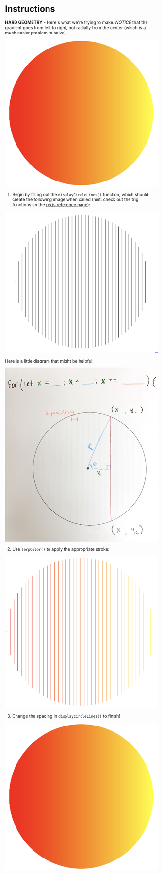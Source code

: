 # Instructions  

**HARD GEOMETRY** - Here's what we're trying to make. *NOTICE* that the gradient goes from left to right, not radially from the center (which is a much easier problem to solve).

![circle grad](assets/circle_grad.png)


1. Begin by filling out the `displayCircleLines()` function, which should create the following image when called (hint: check out the trig functions on the [p5.js reference page](https://p5js.org/reference/)):  
    
![circle lines](assets/circle_lines.png)

Here is a little diagram that might be helpful:  
  
![for grad](assets/for_grad.jpg)


2. Use `lerpColor()` to apply the appropriate stroke:
  
![circle grad lines](assets/circle_grad_lines.png)
  
3. Change the spacing in `displayCircleLines()` to finish!

![circle grad](assets/circle_grad.png)
  